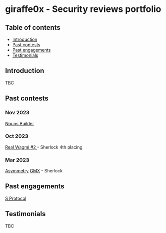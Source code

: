 # giraffe0x - Security reviews portfolio

## Table of contents
- [Introduction](#introduction)
- [Past contests](#past-contests)
- [Past engagements](#past-engagements)
- [Testimonials](#testimonials)


## Introduction
TBC

## Past contests
### Nov 2023
[Nouns Builder](https://github.com/giraffe0x/portfolio/tree/main/contests/sherlock/NounsBuilder)

### Oct 2023
[Real Wagmi #2 ](https://github.com/giraffe0x/portfolio/blob/main/reports/sherlock/RealWagmi%232/RealWagmi%232.md) - Sherlock 4th placing

### Mar 2023
[Asymmetry]()
[GMX](https://github.com/giraffe0x/portfolio/tree/main/reports/sherlock/GMXv2) - Sherlock

## Past engagements
[S Protocol](https://github.com/giraffe0x/portfolio/tree/main/engagements/S_protocol)

## Testimonials
TBC
